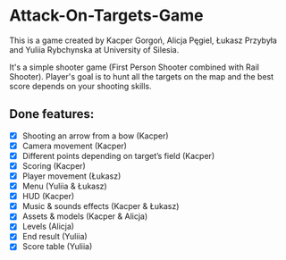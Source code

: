 # Attack-On-Targets-Game

This is a game created by Kacper Gorgoń, Alicja Pęgiel, Łukasz Przybyła and Yuliia Rybchynska at University of Silesia.

It's a simple shooter game (First Person Shooter combined with Rail Shooter). Player's goal is to hunt all the targets on the map and the best score depends on your shooting skills.

## Done features:
- [x] Shooting an arrow from a bow (Kacper)
- [x] Camera movement (Kacper)
- [x] Different points depending on target’s field (Kacper)
- [x] Scoring (Kacper)
- [x] Player movement (Łukasz)
- [x] Menu (Yuliia & Łukasz)
- [x] HUD (Kacper)
- [x] Music & sounds effects (Kacper & Łukasz)
- [x] Assets & models (Kacper & Alicja)
- [x] Levels (Alicja)
- [x] End result (Yuliia)
- [x] Score table (Yuliia)
